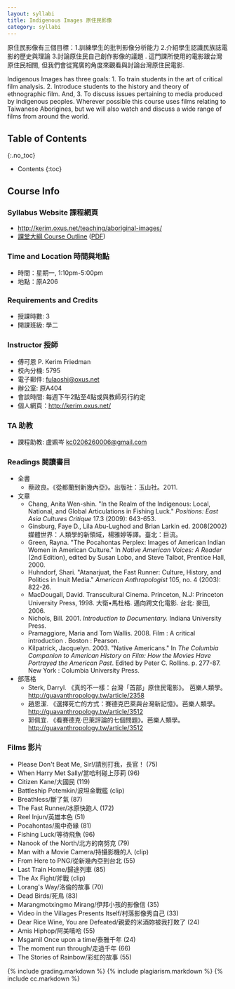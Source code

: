 ```yaml
---
layout: syllabi
title: Indigenous Images 原住民影像
category: syllabi
---
```

原住民影像有三個目標：1.訓練學生的批判影像分析能力 2.介紹學生認識民族誌電影的歷史與理論 3.討論原住民自己創作影像的議題 . 這門課所使用的電影跟台灣原住民相關, 但我們會從寬廣的角度來觀看與討論台灣原住民電影. 

Indigenous Images has three goals: 1. To train students in the art of critical film analysis. 2. Introduce students to the history and theory of ethnographic film. And, 3. To discuss issues pertaining to media produced by indigenous peoples. Wherever possible this course uses films relating to Taiwanese Aborigines, but we will also watch and discuss a wide range of films from around the world.

## Table of Contents
{:.no_toc}

- Contents
{:toc}

## Course Info

### Syllabus Website 課程網頁  
* http://kerim.oxus.net/teaching/aboriginal-images/
* [課堂大綱 Course Outline](https://docs.google.com/spreadsheet/pub?key=0AlIzY9pLiJVZdGRCMk04eXFQaVFsRXMwM2JuM1BtUWc&single=true&gid=0&output=html) ([PDF](https://docs.google.com/spreadsheet/pub?key=0AlIzY9pLiJVZdGRCMk04eXFQaVFsRXMwM2JuM1BtUWc&single=true&gid=0&output=pdf))

### Time and Location 時間與地點
* 時間：星期一, 1:10pm-5:00pm
* 地點：原A206

### Requirements and Credits
* 授課時數: 3
* 開課班級: 學二

### Instructor 授師
* 傅可恩 P. Kerim Friedman
* 校內分機: 5795
* 電子郵件: fulaoshi@oxus.net
* 辦公室: 原A404
* 會談時間: 每週下午2點至4點或與教師另行約定
* 個人網頁：http://kerim.oxus.net/

### TA 助教
* 課程助教: 盧姵岑 kc0206260006@gmail.com

### Readings 閱讀書目
* 全書
	* 蔡政良。《從都蘭到新幾內亞》。出版社：玉山社。2011. 
* 文章
	* Chang, Anita Wen-shin. "In the Realm of the Indigenous: Local, National, and Global Articulations in Fishing Luck." *Positions: East Asia Cultures Critique* 17.3 (2009): 643-653.
	* Ginsburg, Faye D., Lila Abu-Lughod and Brian Larkin ed. 2008(2002) 媒體世界：人類學的新領域，楊雅婷等譯。臺北：巨流。
	* Green, Rayna. "The Pocahontas Perplex: Images of American Indian Women in American Culture." In *Native American Voices: A Reader* (2nd Edition), edited by Susan Lobo, and Steve Talbot, Prentice Hall, 2000.
	* Huhndorf, Shari. "Atanarjuat, the Fast Runner: Culture, History, and Politics in Inuit Media." *American Anthropologist* 105, no. 4 (2003): 822-26.
	* MacDougall, David. Transcultural Cinema. Princeton, N.J: Princeton University Press, 1998. 大衛•馬杜格. 邁向跨文化電影. 台北: 麥田, 2006.
	* Nichols, Bill. 2001. *Introduction to Documentary.* Indiana University Press.
	* Pramaggiore, Maria and Tom Wallis. 2008. Film : A critical introduction . Boston : Pearson.
	* Kilpatrick, Jacquelyn. 2003. "Native Americans." In *The Columbia Companion to American History on Film: How the Movies Have Portrayed the American Past*. Edited by Peter C. Rollins. p. 277-87. New York : Columbia University Press.
* 部落格
	* Sterk, Darryl. 《真的不一樣：台灣「首部」原住民電影》。 芭樂人類學。 http://guavanthropology.tw/article/2358
	* 趙恩潔. 《選擇死亡的方式：賽德克巴萊與台灣新記憶》。芭樂人類學。http://guavanthropology.tw/article/3512
	* 郭佩宜. 《看賽德克‧巴萊評論的七個問題》。芭樂人類學。http://guavanthropology.tw/article/3512


### Films 影片
* Please Don't Beat Me, Sir!/請別打我，長官！ (75)
* When Harry Met Sally/當哈利碰上莎莉 (96)
* Citizen Kane/大國民 (119)
* Battleship Potemkin/波坦金戰艦 (clip)
* Breathless/斷了氣 (87)
* The Fast Runner/冰原快跑人 (172)
* Reel Injun/英雄本色 (51)
* Pocahontas/風中奇緣 (81)
* Fishing Luck/等待飛魚 (96)
* Nanook of the North/北方的南努克 (79)
* Man with a Movie Camera/持攝影機的人 (clip)
* From Here to PNG/從新幾內亞到台北 (55)
* Last Train Home/歸途列車 (85)
* The Ax Fight/斧戰 (clip)
* Lorang's Way/洛倫的故事 (70)
* Dead Birds/死鳥 (83)
* Marangmotxingmo Mirang/伊邦小孩的影像信 (35)
* Video in the Villages Presents Itself/村落影像秀自己 (33)
* Dear Rice Wine, You are Defeated/親愛的米酒妳被我打敗了 (24)
* Amis Hiphop/阿美嘻哈 (55)
* Msgamil Once upon a time/泰雅千年 (24)
* The moment run through/走過千年 (66)
* The Stories of Rainbow/彩虹的故事 (55)

{% include grading.markdown %}
{% include plagiarism.markdown %}
{% include cc.markdown %}